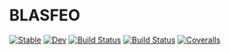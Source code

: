 # BLASFEO

[![Stable](https://img.shields.io/badge/docs-stable-blue.svg)](https://juliaembedded.github.io/BLASFEO.jl/stable)
[![Dev](https://img.shields.io/badge/docs-dev-blue.svg)](https://juliaembedded.github.io/BLASFEO.jl/dev)
[![Build Status](https://travis-ci.org/JuliaEmbedded/BLASFEO.jl.svg?branch=master)](https://travis-ci.org/JuliaEmbedded/BLASFEO.jl)
[![Build Status](https://ci.appveyor.com/api/projects/status/github/juliaembedded/BLASFEO.jl?svg=true)](https://ci.appveyor.com/project/imciner2/BLASFEO-jl)
[![Coveralls](https://coveralls.io/repos/github/JuliaEmbedded/BLASFEO.jl/badge.svg?branch=master)](https://coveralls.io/github/JuliaEmbedded/BLASFEO.jl?branch=master)
